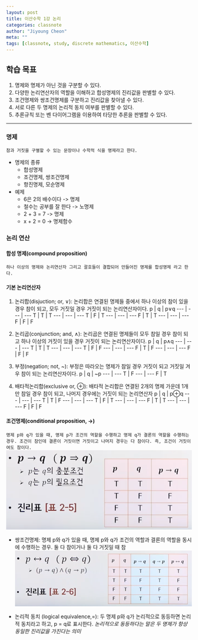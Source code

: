 ```yaml
---
layout: post
title: 이산수학 1강 논리
categories: classnote
author: "Jiyoung Cheon"
meta: ""
tags: [classnote, study, discrete mathematics, 이산수학]
---
```


## 학습 목표

1. 명제와 명제가 아닌 것을 구분할 수 있다.
2. 다양한 논리연산자의 역할을 이해하고 합성명제의 진리값을 판별할 수 있다.
3. 조건명제와 쌍조건명제를 구분하고 진리값을 찾아낼 수 있다.
4. 서로 다른 두 명제의 논리적 동치 여부를 판별할 수 있다.
5. 추론규칙 또는 벤 다이어그램을 이용하여 타당한 추론을 판별할 수 있다.
---
### 명제
`참과 거짓을 구별할 수 있는 문장이나 수학적 식을 명제라고 한다.`
* 명제의 종류
  * 합성명제
  * 조건명제, 쌍조건명제
  * 항진명제, 모순명제
* 예제
  * 6은 2의 배수이다 -> 명제
  * 철수는 공부를 잘 한다 -> 노명제
  * 2 + 3 = 7 -> 명제
  * x + 2 = 0 -> 명제함수

### 논리 연산

#### 합성 명제(compound proposition)
`하나 이상의 명제와 논리연산자 그리고 괄호들이 결합되어 만들어진 명제를 합성명제 라고 한다.`
#### 기본 논리연산자
  1. 논리합(disjuction; or, ∨): 논리합은 연결된 명제들 중에서 하나 이상의 참이 있을 경우 참이 되고, 모두 거짓일 경우 거짓이 되는 논리연산자이다.
p | q | p∨q
--- | --- | ---
T | T | T
--- | --- | ---
T | F | T
--- | --- | ---
F | T | T
--- | --- | ---
F | F | F

  2. 논리곱(conjunction; and, ∧): 논리곱은 연결된 명제들이 모두 참일 경우 참이 되고 하나 이상의 거짓이 있을 경우 거짓이 되는 논리연산자이다.
p | q | p∧q
--- | --- | ---
T | T | T
--- | --- | ---
T | F | F
--- | --- | ---
F | T | F
--- | --- | ---
F | F | F

3. 부정(negation; not, ~): 부정은 따라오는 명제가 참일 경우 거짓이 되고 거짓일 겨우 참이 되는 논리연산자이다.
p | q | ~p
--- | ---
T | F
--- | ---
F | T

4. 배타적논리합(exclusive or, ⊕): 배타적 논리합은 연결된 2개의 명제 가운데 1개만 참일 경우 참이 되고, 나머지 경우에는 거짓이 되는 논리연산자
p | q | p⊕q
--- | --- | ---
T | T | F
--- | --- | ---
T | F | T
--- | --- | ---
F | T | T
--- | --- | ---
F | F | F

#### 조건명제(conditional proposition, →)
`명제 p와 q가 있을 때, 명제 p가 조건의 역할을 수행하고 명제 q가 결론의 역할을 수행하는 경우. 조건이 참인데 결론이 거짓이면 거짓이고 나머지 경우는 다 참이다. 즉, 조건이 거짓이여도 참이다.`
![conditionalproposition.png](/assets/images/conditionalproposition.png)

 * 쌍조건명제: 명제 p와 q가 있을 때, 명제 p와 q가 조건의 역할과 결론의 역할을 동시에 수행하는 경우. 둘 다 참이거나 둘 다 거짓일 때 참
 ![conditionalproposition2.png](/assets/images/conditionalproposition2.png)

* 논리적 동치 (logical equivalence,=): 두 명제 p와 q가 논리적으로 동등하면 논리적 동치라고 하고, p = q로 표시한다. *논리적으로 동등하다는 말은 두 명제가 항상 동일한 진리값을 가진다는 의미*
